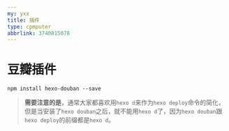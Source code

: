```yaml
---
my: yxx
title: 插件
type: cpmputer
abbrlink: 3740815078
---
```




# 豆瓣插件

```
npm install hexo-douban --save
```

> **需要注意的是**，通常大家都喜欢用`hexo d`来作为`hexo deploy`命令的简化，但是当安装了`hexo douban`之后，就不能用`hexo d`了，因为`hexo douban`跟`hexo deploy`的前缀都是`hexo d`。
